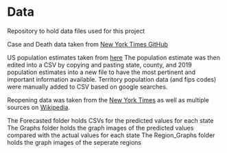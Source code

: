 # Data
Repository to hold data files used for this project


Case and Death data taken from [New York Times GitHub](https://github.com/nytimes/covid-19-data)

US population estimates taken from [here](https://www.ers.usda.gov/data-products/county-level-data-sets/download-data/)
The population estimate was then edited into a CSV by copying and pasting state, county, and 2019 population estimates into a new file to have the most pertinent and important information available. Territory population data (and fips codes) were manually added to CSV based on google searches.

Reopening data was taken from the [New York Times](https://www.nytimes.com/interactive/2020/us/states-reopen-map-coronavirus.html) as well as multiple sources on [Wikipedia](https://en.wikipedia.org/wiki/U.S._state_and_local_government_response_to_the_COVID-19_pandemic).

The Forecasted folder holds CSVs for the predicted values for each state
The Graphs folder holds the graph images of the predicted values compared with the actual values for each state
The Region_Graphs folder holds the graph images of the seperate regions
